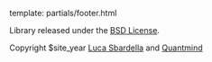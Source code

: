 template: partials/footer.html

Library released under the [BSD License](http://opensource.org/licenses/BSD-3-Clause).

Copyright $site_year [Luca Sbardella](http://lucasbardella.com) and [Quantmind](http://quantmind.com)
